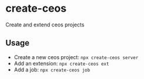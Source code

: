 # create-ceos

Create and extend ceos projects

## Usage

* Create a new ceos project: `npx create-ceos server`
* Add an extension: `npx create-ceos ext`
* Add a job: `npx create-ceos job`
